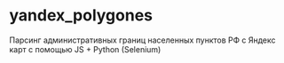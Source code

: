 # yandex_polygones
Парсинг административных границ населенных пунктов РФ с Яндекс карт с помощью JS + Python (Selenium) 
